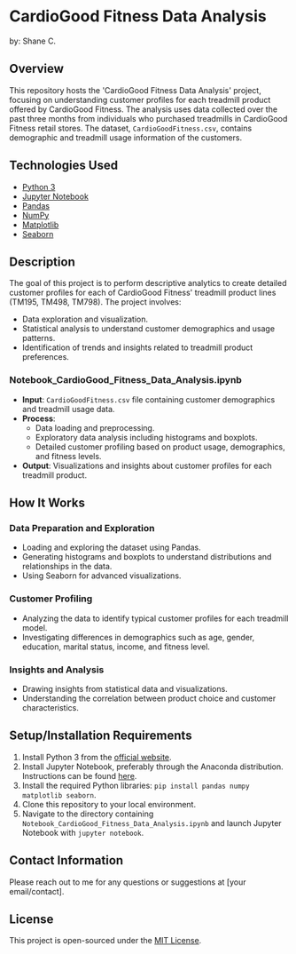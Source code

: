 # CardioGood Fitness Data Analysis
by: Shane C.

## Overview
This repository hosts the 'CardioGood Fitness Data Analysis' project, focusing on understanding customer profiles for each treadmill product offered by CardioGood Fitness. The analysis uses data collected over the past three months from individuals who purchased treadmills in CardioGood Fitness retail stores. The dataset, `CardioGoodFitness.csv`, contains demographic and treadmill usage information of the customers.

## Technologies Used
- [Python 3](https://www.python.org/downloads/)
- [Jupyter Notebook](https://jupyter.org/install)
- [Pandas](https://pandas.pydata.org/)
- [NumPy](https://numpy.org/)
- [Matplotlib](https://matplotlib.org/)
- [Seaborn](https://seaborn.pydata.org/)

## Description
The goal of this project is to perform descriptive analytics to create detailed customer profiles for each of CardioGood Fitness' treadmill product lines (TM195, TM498, TM798). The project involves:

- Data exploration and visualization.
- Statistical analysis to understand customer demographics and usage patterns.
- Identification of trends and insights related to treadmill product preferences.

### Notebook_CardioGood_Fitness_Data_Analysis.ipynb
- **Input**: `CardioGoodFitness.csv` file containing customer demographics and treadmill usage data.
- **Process**: 
  - Data loading and preprocessing.
  - Exploratory data analysis including histograms and boxplots.
  - Detailed customer profiling based on product usage, demographics, and fitness levels.
- **Output**: Visualizations and insights about customer profiles for each treadmill product.

## How It Works

### Data Preparation and Exploration
- Loading and exploring the dataset using Pandas.
- Generating histograms and boxplots to understand distributions and relationships in the data.
- Using Seaborn for advanced visualizations.

### Customer Profiling
- Analyzing the data to identify typical customer profiles for each treadmill model.
- Investigating differences in demographics such as age, gender, education, marital status, income, and fitness level.

### Insights and Analysis
- Drawing insights from statistical data and visualizations.
- Understanding the correlation between product choice and customer characteristics.

## Setup/Installation Requirements
1. Install Python 3 from the [official website](https://www.python.org/downloads/).
2. Install Jupyter Notebook, preferably through the Anaconda distribution. Instructions can be found [here](https://www.datacamp.com/community/tutorials/installing-jupyter-notebook).
3. Install the required Python libraries: `pip install pandas numpy matplotlib seaborn`.
4. Clone this repository to your local environment.
5. Navigate to the directory containing `Notebook_CardioGood_Fitness_Data_Analysis.ipynb` and launch Jupyter Notebook with `jupyter notebook`.

## Contact Information
Please reach out to me for any questions or suggestions at [your email/contact].

## License
This project is open-sourced under the [MIT License](LICENSE).

